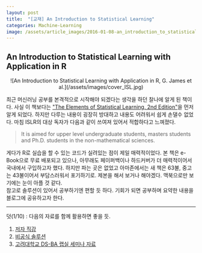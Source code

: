 ```yaml
---
layout: post
title:  "[교재] An Introduction to Statistical Learning"
categories: Machine-Learning
image: /assets/article_images/2016-01-08-an_introduction_to_statistical_learning/MLseries.png
---
```

## An Introduction to Statistical Learning with Application in R
<center> ![An Introduction to Statistical Learning with Application in R, G. James et al.](/assets/images/cover_ISL.jpg)</center>

최근 머신러닝 공부를 본격적으로 시작해야 되겠다는 생각을 하던 찰나에 알게 된 책이다. 사실 이 책보다는 ["The Elements of Statistical Learning, 2nd Edition"](http://statweb.stanford.edu/~tibs/ElemStatLearn/)을 먼저 알게 되었다. 하지만 다루는 내용이 굉장히 방대하고 내용도 어려워서 쉽게 손댈수 없었다. 마침 ISLR의 대상 독자가 다음과 같이 쓰여져 있어서 적합하다고 느껴졌다.  

>  It is aimed for upper level undergraduate students, masters students and Ph.D. students in the non-mathematical sciences.

게다가 R로 실습을 할 수 있는 코드가 실려있는 점이 제일 매력적이었다. 본 책은 e-Book으로 무료 배포되고 있으나, 아무래도 페이퍼백이나 하드커버가 더 매력적이어서 국내에서 구입하고자 했다. 하지만 파는 곳은 없었고 아마존에서는 새 책은 63불, 중고는 43불이어서 부담스러워서 포기하기로. 제본을 해서 보거나 해야겠다. 맥북으로만 보기에는 눈이 아플 것 같다.  
참고로 솔루션이 있어서 공부하기엔 편할 듯 하다. 기회가 되면 공부하며 요약한 내용을 블로그에 공유하고자 한다.



* * *

덧(1/10) : 다음의 자료를 함께 활용하면 좋을 듯.  
1. [저자 직강](http://www.r-bloggers.com/in-depth-introduction-to-machine-learning-in-15-hours-of-expert-videos/)  
2. [비공식 솔루션](http://blog.princehonest.com/stat-learning/)  
3. [고려대학교 DS-BA 랩실 세미나 자료](http://dsba.korea.ac.kr/wp/?page_id=167)